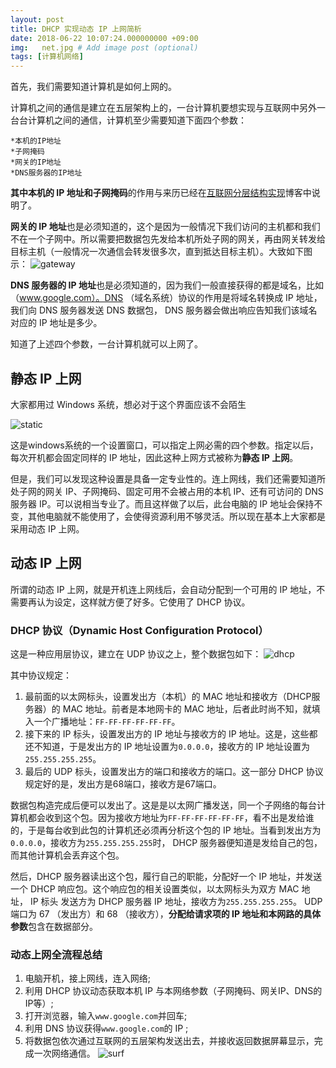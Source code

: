 ```yaml
---
layout: post
title: DHCP 实现动态 IP 上网简析
date: 2018-06-22 10:07:24.000000000 +09:00
img:   net.jpg # Add image post (optional)
tags: [计算机网络]
---
```

首先，我们需要知道计算机是如何上网的。

计算机之间的通信是建立在五层架构上的，一台计算机要想实现与互联网中另外一台台计算机之间的通信，计算机至少需要知道下面四个参数：

	*本机的IP地址
	*子网掩码
	*网关的IP地址
	*DNS服务器的IP地址

**其中本机的 IP 地址和子网掩码**的作用与来历已经在[互联网分层结构实现](https://xhy3054.github.io/computer-network-overview/)博客中说明了。

**网关的 IP 地址**也是必须知道的，这个是因为一般情况下我们访问的主机都和我们不在一个子网中。所以需要把数据包先发给本机所处子网的网关，再由网关转发给目标主机（一般情况一次通信会转发很多次，直到抵达目标主机）。大致如下图示：
![gateway]({{site.baseurl}}/assets/img/dhcp/gateway.jpg)

**DNS 服务器的 IP 地址**也是必须知道的，因为我们一般直接获得的都是域名，比如（www.google.com）。DNS （域名系统）协议的作用是将域名转换成 IP 地址，我们向 DNS 服务器发送 DNS 数据包， DNS 服务器会做出响应告知我们该域名对应的 IP 地址是多少。

知道了上述四个参数，一台计算机就可以上网了。

## 静态 IP 上网
大家都用过 Windows 系统，想必对于这个界面应该不会陌生

![static]({{site.baseurl}}/assets/img/dhcp/static.png)

这是windows系统的一个设置窗口，可以指定上网必需的四个参数。指定以后，每次开机都会固定同样的 IP 地址，因此这种上网方式被称为**静态 IP 上网**。

但是，我们可以发现这种设置是具备一定专业性的。连上网线，我们还需要知道所处子网的网关 IP、子网掩码、固定可用不会被占用的本机 IP、还有可访问的 DNS 服务器 IP。可以说相当专业了。而且这样做了以后，此台电脑的 IP 地址会保持不变，其他电脑就不能使用了，会使得资源利用不够灵活。所以现在基本上大家都是采用动态 IP 上网。

## 动态 IP 上网
所谓的动态 IP 上网，就是开机连上网线后，会自动分配到一个可用的 IP 地址，不需要再认为设定，这样就方便了好多。它使用了 DHCP 协议。

### DHCP 协议（Dynamic Host Configuration Protocol）
这是一种应用层协议，建立在 UDP 协议之上，整个数据包如下：
![dhcp]({{site.baseurl}}/assets/img/dhcp/dhcp.png)

其中协议规定：
1. 最前面的以太网标头，设置发出方（本机）的 MAC 地址和接收方（DHCP服务器）的 MAC 地址。前者是本地网卡的 MAC 地址，后者此时尚不知，就填入一个广播地址：`FF-FF-FF-FF-FF-FF`。
2. 接下来的 IP 标头，设置发出方的 IP 地址与接收方的 IP 地址。这是，这些都还不知道，于是发出方的 IP 地址设置为`0.0.0.0`，接收方的 IP 地址设置为`255.255.255.255`。
3. 最后的 UDP 标头，设置发出方的端口和接收方的端口。这一部分 DHCP 协议规定好的是，发出方是68端口，接收方是67端口。

数据包构造完成后便可以发出了。这是是以太网广播发送，同一个子网络的每台计算机都会收到这个包。因为接收方地址为`FF-FF-FF-FF-FF-FF`，看不出是发给谁的，于是每台收到此包的计算机还必须再分析这个包的 IP 地址。当看到发出方为`0.0.0.0`，接收方为`255.255.255.255`时， DHCP 服务器便知道是发给自己的包，而其他计算机会丢弃这个包。

然后，DHCP 服务器读出这个包，履行自己的职能，分配好一个 IP 地址，并发送一个 DHCP 响应包。这个响应包的相关设置类似，以太网标头为双方 MAC 地址， IP 标头 发送方为 DHCP 服务器 IP 地址，接收方为`255.255.255.255`。 UDP 端口为 67 （发出方）和 68 （接收方），**分配给请求项的 IP 地址和本网路的具体参数**包含在数据部分。

### 动态上网全流程总结
1. 电脑开机，接上网线，连入网络;
2. 利用 DHCP 协议动态获取本机 IP 与本网络参数（子网掩码、网关IP、DNS的IP等）;
3. 打开浏览器，输入`www.google.com`并回车;
4. 利用 DNS 协议获得`www.google.com`的 IP ;
5. 将数据包依次通过互联网的五层架构发送出去，并接收返回数据屏幕显示，完成一次网络通信。
![surf]({{site.baseurl}}/assets/img/dhcp/surf.jpg)
